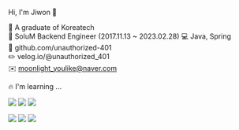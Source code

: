 Hi, I'm Jiwon 👋

📖 A graduate of Koreatech  
🏢 SoluM Backend Engineer (2017.11.13 ~ 2023.02.28)
💻 Java, Spring  
💜 github.com/unauthorized-401  
✏️ velog.io/@unauthorized_401  
✉️ moonlight_youlike@naver.com  

🔥 I'm learning ...
<p><img src="https://img.shields.io/badge/Git-181717?style=flat-square&logo=Git&logoColor=white"/> <img src="https://img.shields.io/badge/JAVA-E84D3D?style=flat-square&logo=Joplin&logoColor=white"/> <img src="https://img.shields.io/badge/Springboot-6DB33F?style=flat-square&logo=Springboot&logoColor=white"/></p>
<p><img src="https://img.shields.io/badge/MongoDB-47A248?style=flat-square&logo=mongo&logoColor=white"/> <img src="https://img.shields.io/badge/Python-3776AB?style=flat-square&logo=Python&logoColor=white"/> <img src="https://img.shields.io/badge/Flask-000000?style=flat-square&logo=Flask&logoColor=white"/></p>

